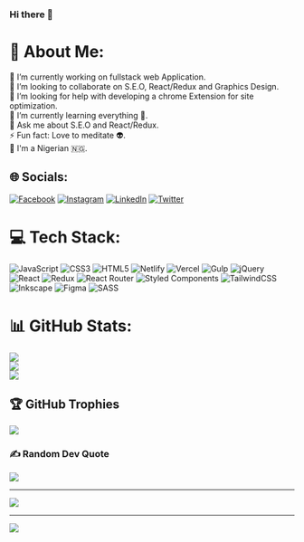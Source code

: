 ### Hi there 👋

# 💫 About Me:
🔭 I’m currently working on fullstack web Application.<br>👯 I’m looking to collaborate on S.E.O, React/Redux and Graphics Design.<br>🤝 I’m looking for help with developing a chrome Extension for site optimization.<br>🌱 I’m currently learning everything 🤪.<br>💬 Ask me about S.E.O and React/Redux.<br>⚡ Fun fact: Love to meditate 👽.<br>🪩 I'm a Nigerian 🇳🇬.


## 🌐 Socials:
[![Facebook](https://img.shields.io/badge/Facebook-%231877F2.svg?logo=Facebook&logoColor=white)](https://facebook.com/kejiajisegiri) [![Instagram](https://img.shields.io/badge/Instagram-%23E4405F.svg?logo=Instagram&logoColor=white)](https://instagram.com/kejiajisegiri) [![LinkedIn](https://img.shields.io/badge/LinkedIn-%230077B5.svg?logo=linkedin&logoColor=white)](https://linkedin.com/in/morenikejiaji) [![Twitter](https://img.shields.io/badge/Twitter-%231DA1F2.svg?logo=Twitter&logoColor=white)](https://twitter.com/kejiajisegiri) 

# 💻 Tech Stack:
![JavaScript](https://img.shields.io/badge/javascript-%23323330.svg?style=plastic&logo=javascript&logoColor=%23F7DF1E) ![CSS3](https://img.shields.io/badge/css3-%231572B6.svg?style=plastic&logo=css3&logoColor=white) ![HTML5](https://img.shields.io/badge/html5-%23E34F26.svg?style=plastic&logo=html5&logoColor=white) ![Netlify](https://img.shields.io/badge/netlify-%23000000.svg?style=plastic&logo=netlify&logoColor=#00C7B7) ![Vercel](https://img.shields.io/badge/vercel-%23000000.svg?style=plastic&logo=vercel&logoColor=white) ![Gulp](https://img.shields.io/badge/GULP-%23CF4647.svg?style=plastic&logo=gulp&logoColor=white) ![jQuery](https://img.shields.io/badge/jquery-%230769AD.svg?style=plastic&logo=jquery&logoColor=white) ![React](https://img.shields.io/badge/react-%2320232a.svg?style=plastic&logo=react&logoColor=%2361DAFB) ![Redux](https://img.shields.io/badge/redux-%23593d88.svg?style=plastic&logo=redux&logoColor=white) ![React Router](https://img.shields.io/badge/React_Router-CA4245?style=plastic&logo=react-router&logoColor=white) ![Styled Components](https://img.shields.io/badge/styled--components-DB7093?style=plastic&logo=styled-components&logoColor=white) ![TailwindCSS](https://img.shields.io/badge/tailwindcss-%2338B2AC.svg?style=plastic&logo=tailwind-css&logoColor=white) ![Inkscape](https://img.shields.io/badge/Inkscape-e0e0e0?style=plastic&logo=inkscape&logoColor=080A13) 	![Figma](https://img.shields.io/badge/figma-%23F24E1E.svg?style=plastic&logo=figma&logoColor=white) ![SASS](https://img.shields.io/badge/SASS-hotpink.svg?style=plastic&logo=SASS&logoColor=white)
# 📊 GitHub Stats:
![](https://github-readme-stats.vercel.app/api?username=al-waheed&theme=chartreuse-dark&hide_border=false&include_all_commits=true&count_private=true)<br/>
![](https://github-readme-streak-stats.herokuapp.com/?user=al-waheed&theme=chartreuse-dark&hide_border=false)<br/>
![](https://github-readme-stats.vercel.app/api/top-langs/?username=al-waheed&theme=chartreuse-dark&hide_border=false&include_all_commits=true&count_private=true&layout=compact)

## 🏆 GitHub Trophies
![](https://github-profile-trophy.vercel.app/?username=al-waheed&theme=matrix&no-frame=false&no-bg=false&margin-w=4)

### ✍️ Random Dev Quote
![](https://quotes-github-readme.vercel.app/api?type=horizontal&theme=radical)

---
[![](https://visitcount.itsvg.in/api?id=al-waheed&icon=0&color=0)](https://visitcount.itsvg.in)

<!-- Proudly created with GPRM ( https://gprm.itsvg.in ) -->
---
[![](https://visitcount.itsvg.in/api?id=al-waheed&icon=0&color=0)](https://visitcount.itsvg.in)

<!-- Proudly created with GPRM ( https://gprm.itsvg.in ) -->
